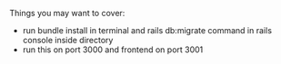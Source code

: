 
Things you may want to cover:

* run bundle install in terminal and rails db:migrate command in rails console inside directory
* run this on port 3000 and frontend on port 3001
  
